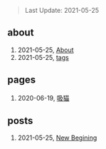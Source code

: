 > Last Update: 2021-05-25

## about
1. 2021-05-25, [About](about/me.md)
1. 2021-05-25, [tags](about/tags.md)
## pages
1. 2020-06-19, [吸猫](pages/吸猫.md)
## posts
1. 2021-05-25, [New Begining](posts/bookmarks.md)